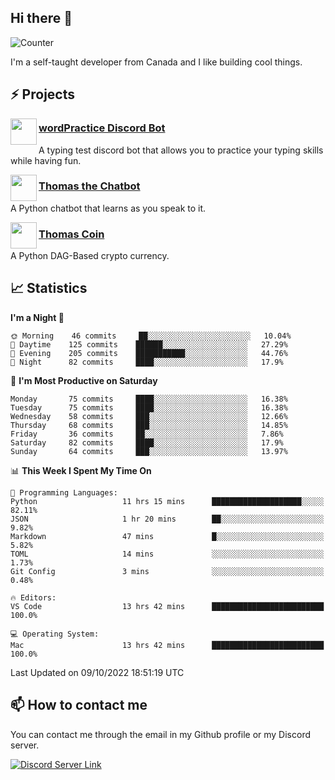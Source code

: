 <h2>Hi there 👋</h2>

![Counter](https://komarev.com/ghpvc/?username=principle105)

<p>I'm a self-taught developer from Canada and I like building cool things.</p>

<h2>⚡ Projects</h2>

<img align="left" src="https://i.imgur.com/BIzs17V.png" width="42" height="42" />
<h3><a target="_blank" href="https://top.gg/bot/743183681182498906">wordPractice Discord Bot</a></h3>
<p>A typing test discord bot that allows you to practice your typing skills while having fun.</p>

<img align="left" src="https://i.imgur.com/1qHopDH.png" width="42" height="42" />
<h3><a href="https://github.com/principle105/thomasthechatbot">Thomas the Chatbot</a></h3>
<p>A Python chatbot that learns as you speak to it.</p>

<img align="left" src="https://i.imgur.com/4FdQpgN.png" width="42" height="42" />
<h3><a href="https://github.com/principle105/thomas-coin">Thomas Coin</a></h3>
<p>A Python DAG-Based crypto currency.</p>

<h2>📈 Statistics</h2>

<!--START_SECTION:waka-->
**I'm a Night 🦉** 

```text
🌞 Morning    46 commits     ██░░░░░░░░░░░░░░░░░░░░░░░   10.04% 
🌆 Daytime    125 commits    ██████░░░░░░░░░░░░░░░░░░░   27.29% 
🌃 Evening    205 commits    ███████████░░░░░░░░░░░░░░   44.76% 
🌙 Night      82 commits     ████░░░░░░░░░░░░░░░░░░░░░   17.9%

```
📅 **I'm Most Productive on Saturday** 

```text
Monday       75 commits     ████░░░░░░░░░░░░░░░░░░░░░   16.38% 
Tuesday      75 commits     ████░░░░░░░░░░░░░░░░░░░░░   16.38% 
Wednesday    58 commits     ███░░░░░░░░░░░░░░░░░░░░░░   12.66% 
Thursday     68 commits     ███░░░░░░░░░░░░░░░░░░░░░░   14.85% 
Friday       36 commits     ██░░░░░░░░░░░░░░░░░░░░░░░   7.86% 
Saturday     82 commits     ████░░░░░░░░░░░░░░░░░░░░░   17.9% 
Sunday       64 commits     ███░░░░░░░░░░░░░░░░░░░░░░   13.97%

```


📊 **This Week I Spent My Time On** 

```text
💬 Programming Languages: 
Python                   11 hrs 15 mins      ████████████████████░░░░░   82.11% 
JSON                     1 hr 20 mins        ██░░░░░░░░░░░░░░░░░░░░░░░   9.82% 
Markdown                 47 mins             █░░░░░░░░░░░░░░░░░░░░░░░░   5.82% 
TOML                     14 mins             ░░░░░░░░░░░░░░░░░░░░░░░░░   1.73% 
Git Config               3 mins              ░░░░░░░░░░░░░░░░░░░░░░░░░   0.48%

🔥 Editors: 
VS Code                  13 hrs 42 mins      █████████████████████████   100.0%

💻 Operating System: 
Mac                      13 hrs 42 mins      █████████████████████████   100.0%

```


 Last Updated on 09/10/2022 18:51:19 UTC
<!--END_SECTION:waka-->

<h2>📫 How to contact me</h2>

You can contact me through the email in my Github profile or my Discord server.

[![Discord Server Link](https://dcbadge.vercel.app/api/server/DHnk46C)](https://discord.gg/DHnk46C)


